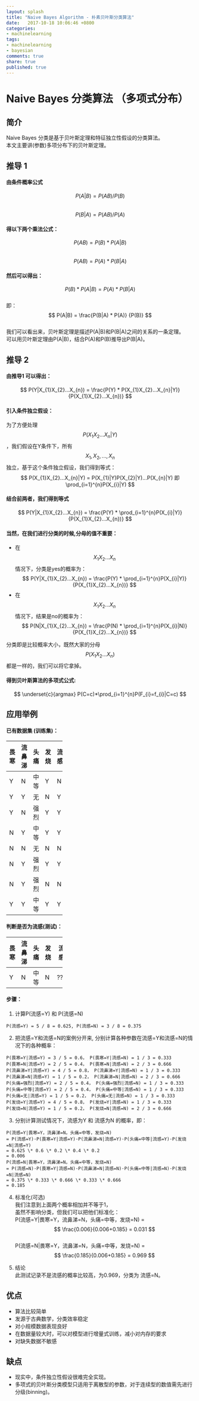 ```yaml
---
layout: splash
title: "Naive Bayes Algorithm - 朴素贝叶斯分类算法"
date:   2017-10-18 10:06:46 +0800
categories:
- machinelearning
tags:
- machinelearning
- bayesian
comments: true
share: true
published: true
---
```

<style type="text/css">
    table {
        width: 30%;
    }
</style>
<script type="text/javascript" src="https://cdn.mathjax.org/mathjax/latest/MathJax.js?config=TeX-AMS-MML_HTMLorMML"></script>
# Naive Bayes 分类算法 （多项式分布）

## 简介 
Naive Bayes 分类是基于贝叶斯定理和特征独立性假设的分类算法。     
本文主要讲(参数)多项分布下的贝叶斯定理。    

## 推导 1
#### 由条件概率公式
$$ P(A|B) = P(AB) / P(B) $$    
$$ P(B|A) = P(AB) / P(A)$$  

#### 得以下两个乘法公式：    
$$ P(AB) = P(B) * P(A|B) $$    
$$ P(AB) = P(A) * P(B|A) $$     
   
#### 然后可以得出：     
$$ P(B) * P(A|B) = P(A) * P(B|A) $$   
即：   
$$ P(A|B) = \frac{P(B|A) * P(A)} {P(B)} $$     
我们可以看出来，贝叶斯定理是描述P(A|B)和P(B|A)之间的关系的一条定理。   
可以用贝叶斯定理由P(A|B)，结合P(A)和P(B)推导出P(B|A)。   

## 推导 2
#### 由推导1 可以得出： 
$$ P(Y|X_{1}X_{2}...X_{n}) = \frac{P(Y) * P(X_{1}X_{2}...X_{n}|Y)} {P(X_{1}X_{2}...X_{n})} $$      

#### 引入条件独立假设：
为了方便处理 $$ P(X_{1}X_{2}...X_{n}|Y) $$ ，我们假设在Y条件下，所有$$ X_{1},X_{2},...,X_{n} $$独立，基于这个条件独立假设，我们得到等式：     
$$ P(X_{1}X_{2}...X_{n}|Y) = P(X_{1}|Y)P(X_{2}|Y)...P(X_{n}|Y)  即 \prod_{i=1}^{n}P(X_{i}|Y) $$ 

#### 结合前两者，我们得到等式
$$ P(Y|X_{1}X_{2}...X_{n}) = \frac{P(Y) * \prod_{i=1}^{n}P(X_{i}|Y)} {P(X_{1}X_{2}...X_{n})} $$ 

#### 当然，在我们进行分类的时候,分母的值不重要：
- 在$$ X_{1}X_{2}...X_{n} $$情况下，分类是yes的概率为：
$$ P(Y|X_{1}X_{2}...X_{n}) = \frac{P(Y) * \prod_{i=1}^{n}P(X_{i}|Y)} {P(X_{1}X_{2}...X_{n})} $$ 
- 在$$ X_{1}X_{2}...X_{n} $$情况下，结果是no的概率为：
$$ P(N|X_{1}X_{2}...X_{n}) = \frac{P(N) * \prod_{i=1}^{n}P(X_{i}|N)} {P(X_{1}X_{2}...X_{n})} $$ 

分类即是比较概率大小，既然大家的分母$$ {P(X_{1}X_{2}...X_{n})} $$ 都是一样的，我们可以将它拿掉。

#### 得到贝叶斯算法的多项式公式: 
$$ \underset{c}{argmax}  P(C=c)*\prod_{i=1}^{n}P(F_{i}=f_{i}|C=c) $$

## 应用举例
#### 已有数据集 (训练集)：

畏寒 | 流鼻涕 | 头痛 | 发烧 | 流感    
---- | --- | --- | --- | ---     
Y | N | 中等 | Y | N  
Y | Y | 无 | N | Y  
Y | N | 强烈 | Y | Y  
N | Y | 中等 | Y | Y  
N | N | 无 | N | N     
N | Y | 强烈 | Y | Y  
N | Y | 强烈 | N | N  
Y | Y | 中等 | Y | Y  

#### 判断是否为流感(测试)：

畏寒 | 流鼻涕 | 头痛 | 发烧 | 流感    
---- | --- | --- | --- | ---     
Y | N | 中等 | N | ???

#### 步骤：
1. 计算P(流感=Y) 和 P(流感=N)
```
P(流感=Y) = 5 / 8 = 0.625, P(流感=N) = 3 / 8 = 0.375
```
2. 把流感=Y和流感=N的案例分开来, 分别计算各种参数在流感=Y和流感=N的情况下的各种概率：
```
P(畏寒=Y|流感=Y) = 3 / 5 = 0.6， P(畏寒=Y|流感=N) = 1 / 3 = 0.333
P(畏寒=N|流感=Y) = 2 / 5 = 0.4， P(畏寒=N|流感=N) = 2 / 3 = 0.666
P(流鼻涕=Y|流感=Y) = 4 / 5 = 0.8， P(流鼻涕=Y|流感=N) = 1 / 3 = 0.333
P(流鼻涕=N|流感=Y) = 1 / 5 = 0.2， P(流鼻涕=N|流感=N) = 2 / 3 = 0.666
P(头痛=强烈|流感=Y) = 2 / 5 = 0.4， P(头痛=强烈|流感=N) = 1 / 3 = 0.333
P(头痛=中等|流感=Y) = 2 / 5 = 0.4， P(头痛=中等|流感=N) = 1 / 3 = 0.333
P(头痛=无|流感=Y) = 1 / 5 = 0.2， P(头痛=无|流感=N) = 1 / 3 = 0.333
P(发烧=Y|流感=Y) = 4 / 5 = 0.8， P(发烧=Y|流感=N) = 1 / 3 = 0.333
P(发烧=N|流感=Y) = 1 / 5 = 0.2， P(发烧=N|流感=N) = 2 / 3 = 0.666
```

3. 分别计算测试情况下，流感为Y 和 流感为N 的概率，即：  
```  
P(流感=Y|畏寒=Y，流鼻涕=N，头痛=中等，发烧=N)     
= P(流感=Y)·P(畏寒=Y|流感=Y)·P(流鼻涕=N|流感=Y)·P(头痛=中等|流感=Y)·P(发烧=N|流感=Y)   
= 0.625 \* 0.6 \* 0.2 \* 0.4 \* 0.2     
= 0.006     
P(流感=N|畏寒=Y，流鼻涕=N，头痛=中等，发烧=N)    
= P(流感=N)·P(畏寒=Y|流感=N)·P(流鼻涕=N|流感=N)·P(头痛=中等|流感=N)·P(发烧=N|流感=N)
= 0.375 \* 0.333 \* 0.666 \* 0.333 \* 0.666    
= 0.185
```

4. 标准化(可选)   
我们注意到上面两个概率相加并不等于1，    
虽然不影响分类，但我们可以把他们标准化：    
P(流感=Y|畏寒=Y，流鼻涕=N，头痛=中等，发烧=N) = $$ \frac{0.006}{0.006+0.185} = 0.031 $$    
P(流感=N|畏寒=Y，流鼻涕=N，头痛=中等，发烧=N) = $$ \frac{0.185}{0.006+0.185} = 0.969 $$

5. 结论   
此测试记录不是流感的概率比较高，为0.969，分类为 流感=N。

## 优点
- 算法比较简单
- 发源于古典数学，分类效率稳定
- 对小规模数据表现良好
- 在数据量较大时，可以对模型进行增量式训练，减小对内存的要求
- 对缺失数据不敏感

## 缺点
- 现实中，条件独立性假设很难完全实现。
- 多项式的贝叶斯分类模型只适用于离散型的参数，对于连续型的数值需先进行分级(binning)。


